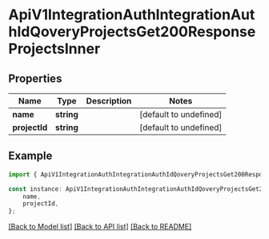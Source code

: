 # ApiV1IntegrationAuthIntegrationAuthIdQoveryProjectsGet200ResponseProjectsInner


## Properties

Name | Type | Description | Notes
------------ | ------------- | ------------- | -------------
**name** | **string** |  | [default to undefined]
**projectId** | **string** |  | [default to undefined]

## Example

```typescript
import { ApiV1IntegrationAuthIntegrationAuthIdQoveryProjectsGet200ResponseProjectsInner } from './api';

const instance: ApiV1IntegrationAuthIntegrationAuthIdQoveryProjectsGet200ResponseProjectsInner = {
    name,
    projectId,
};
```

[[Back to Model list]](../README.md#documentation-for-models) [[Back to API list]](../README.md#documentation-for-api-endpoints) [[Back to README]](../README.md)
